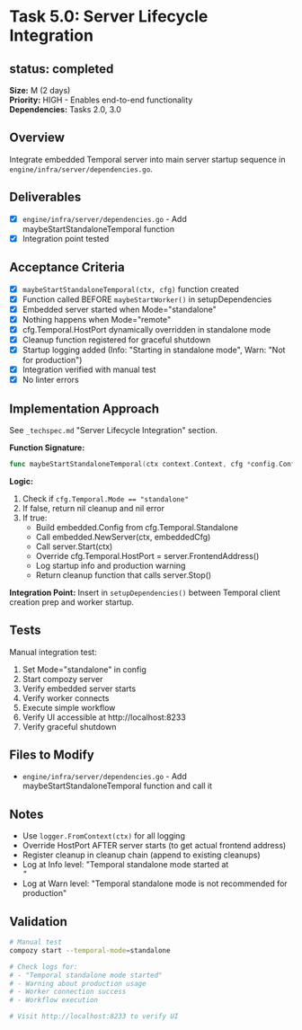 # Task 5.0: Server Lifecycle Integration

## status: completed

**Size:** M (2 days)  
**Priority:** HIGH - Enables end-to-end functionality  
**Dependencies:** Tasks 2.0, 3.0

## Overview

Integrate embedded Temporal server into main server startup sequence in `engine/infra/server/dependencies.go`.

## Deliverables

- [x] `engine/infra/server/dependencies.go` - Add maybeStartStandaloneTemporal function
- [x] Integration point tested

## Acceptance Criteria

- [x] `maybeStartStandaloneTemporal(ctx, cfg)` function created
- [x] Function called BEFORE `maybeStartWorker()` in setupDependencies
- [x] Embedded server started when Mode="standalone"
- [x] Nothing happens when Mode="remote"
- [x] cfg.Temporal.HostPort dynamically overridden in standalone mode
- [x] Cleanup function registered for graceful shutdown
- [x] Startup logging added (Info: "Starting in standalone mode", Warn: "Not for production")
- [x] Integration verified with manual test
- [x] No linter errors

## Implementation Approach

See `_techspec.md` "Server Lifecycle Integration" section.

**Function Signature:**
```go
func maybeStartStandaloneTemporal(ctx context.Context, cfg *config.Config) (cleanup func(), err error)
```

**Logic:**
1. Check if `cfg.Temporal.Mode == "standalone"`
2. If false, return nil cleanup and nil error
3. If true:
   - Build embedded.Config from cfg.Temporal.Standalone
   - Call embedded.NewServer(ctx, embeddedCfg)
   - Call server.Start(ctx)
   - Override cfg.Temporal.HostPort = server.FrontendAddress()
   - Log startup info and production warning
   - Return cleanup function that calls server.Stop()

**Integration Point:**
Insert in `setupDependencies()` between Temporal client creation prep and worker startup.

## Tests

Manual integration test:
1. Set Mode="standalone" in config
2. Start compozy server
3. Verify embedded server starts
4. Verify worker connects
5. Execute simple workflow
6. Verify UI accessible at http://localhost:8233
7. Verify graceful shutdown

## Files to Modify

- `engine/infra/server/dependencies.go` - Add maybeStartStandaloneTemporal function and call it

## Notes

- Use `logger.FromContext(ctx)` for all logging
- Override HostPort AFTER server starts (to get actual frontend address)
- Register cleanup in cleanup chain (append to existing cleanups)
- Log at Info level: "Temporal standalone mode started at <address>"
- Log at Warn level: "Temporal standalone mode is not recommended for production"

## Validation

```bash
# Manual test
compozy start --temporal-mode=standalone

# Check logs for:
# - "Temporal standalone mode started"
# - Warning about production usage
# - Worker connection success
# - Workflow execution

# Visit http://localhost:8233 to verify UI
```
